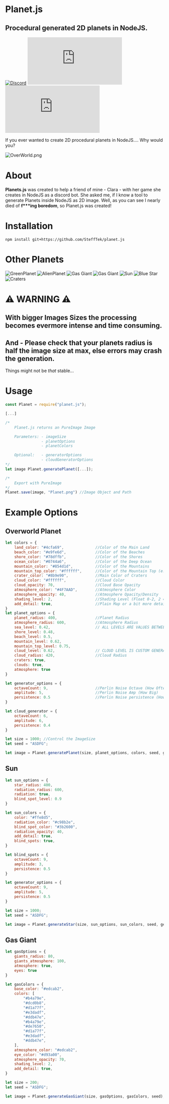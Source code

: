 # Planet.js
## Procedural generated 2D planets in NodeJS.
[![Discord](https://img.shields.io/discord/803319138260090910?color=%237289DA&label=Discord)](https://discord.gg/Qgv8DSMYM3) ![GitHub code size in bytes](https://img.shields.io/github/languages/code-size/stefftek/planet.js) ![GitHub issues](https://img.shields.io/github/issues/stefftek/planet.js)

If you ever wanted to create 2D procedural planets in NodeJS.... Why would you?

![OverWorld.png](https://raw.githubusercontent.com/SteffTek/planet.js/main/Overworld.png)

# About
**Planets.js** was created to help a friend of mine - Clara - with her game she creates in NodeJS as a discord bot. She asked me, if I know a tool to generate Planets inside NodeJS as 2D image. Well, as you can see I nearly died of __f***ing boredom__, so Planet.js was created!

# Installation
```
npm install git+https://github.com/SteffTek/planet.js
```

# Other Planets
![GreenPlanet](https://raw.githubusercontent.com/SteffTek/planet.js/main/Planets/GreenPlanet.png "GreenPlanet") ![AlienPlanet](https://raw.githubusercontent.com/SteffTek/planet.js/main/Planets/AlienPlanet.png "AlienPlanet") ![Gas Giant](https://raw.githubusercontent.com/SteffTek/planet.js/main/Planets/Moon.png "Moon") ![Gas Giant](https://raw.githubusercontent.com/SteffTek/planet.js/main/Planets/GasGiant.png "Gas Giant") ![Sun](https://raw.githubusercontent.com/SteffTek/planet.js/main/Planets/Sun.png "Sun") ![Blue Star](https://raw.githubusercontent.com/SteffTek/planet.js/main/Planets/BlueStar.png "Blue Star") ![Craters](https://raw.githubusercontent.com/SteffTek/planet.js/main/Planets/Craters.png "Craters")

# ⚠ WARNING ⚠
## With __bigger Images Sizes__ the processing becomes evermore intense and time consuming.
## __And__ - Please check that your planets radius is half the image size at max, else errors may crash the generation.
Things might not be _that_ stable...

# Usage
```js
const Planet = require("planet.js");

[...]

/*
    Planet.js returns an PureImage Image

    Parameters: - imageSize
                - planetOptions
                - planetColors

    Optional:   - generatorOptions
                - cloudGeneratorOptions
*/
let image Planet.generatePlanet([...]);

/*
    Export with PureImage
*/
Planet.save(image, "Planet.png") //Image Object and Path
```

# Example Options
## Overworld Planet
```js
let colors = {
    land_color: "#4cfa69",              //Color of the Main Land
    beach_color: "#e9fe6d",             //Color of the Beaches
    shore_color: "#78dffb",             //Color of the Shores
    ocean_color: "#0744a6",             //Color of the Deep Ocean
    mountain_color: "#854d1d",          //Color of the Mountains
    mountain_top_color: "#ffffff",      //Color of the Mountain Top (e.g. Snow)
    crater_color: "#8b9e90",            //Main Color of Craters
    cloud_color: "#ffffff",             //Cloud Color
    cloud_opacity: 70,                  //Cloud Base Opacity
    atmosphere_color: "#4F7AAD",        //Atmosphere Color
    atmosphere_opacity: 40,             //Atmosphere Opacity/Density
    shading_level: 2,                   //Shading Level (Float 0-2, 2 = Maximum)
    add_detail: true,                   //Plain Map or a bit more detailed?
}
let planet_options = {
    planet_radius: 400,                 //Planet Radius
    atmosphere_radius: 600,             //Atmosphere Radius
    sea_level: 0.42,                    // ALL LEVELS ARE VALUES BETWEEN 0 AND 1
    shore_level: 0.48,
    beach_level: 0.5,
    mountain_level: 0.62,
    mountain_top_level: 0.75,
    cloud_level: 0.62,                  // CLOUD LEVEL IS CUSTOM GENERATED AND NOT AFFECTED BY THE OTHER LEVELS
    cloud_radius: 420,                  //Cloud Radius
    craters: true,
    clouds: true,
    atmosphere: true
}

let generator_options = {
    octaveCount: 9,                     //Perlin Noise Octave (How Often)
    amplitude: 5,                       //Perlin Noise Amp (How Big)
    persistence: 0.5                    //Perlin Noise persistence (How Smooth, smaller number = smoother)
}

let cloud_generator = {
    octaveCount: 6,
    amplitude: 6,
    persistence: 0.4
}

let size = 1000; //Control the ImageSize
let seed = "ASDFG";

let image = Planet.generatePlanet(size, planet_options, colors, seed, generator_options, cloud_generator);
```

## Sun
```js
let sun_options = {
    star_radius: 400,
    radiation_radius: 600,
    radiation: true,
    blind_spot_level: 0.9
}

let sun_colors = {
    color: "#ffe8d5",
    radiation_color: "#c98b2e",
    blind_spot_color: "#3b2600",
    radiation_opacity: 40,
    add_detail: true,
    blind_spots: true,
}

let blind_spots = {
    octaveCount: 9,
    amplitude: 3,
    persistence: 0.5
}

let generator_options = {
    octaveCount: 9,
    amplitude: 5,
    persistence: 0.5
}

let size = 1000;
let seed = "ASDFG";

let image = Planet.generateStar(size, sun_options, sun_colors, seed, generator_options, blind_spots);
```

## Gas Giant
```js
let gasOptions = {
    giants_radius: 80,
    giants_atmosphere: 100,
    atmosphere: true,
    eyes: true
}

let gasColors = {
    base_color: "#edcab2",
    colors: [
        "#b4a79e",
        "#dcd0b8",
        "#d1a77f",
        "#e3dadf",
        "#ddb47e",
        "#b4a79e",
        "#de7650",
        "#d1a77f",
        "#e3dadf",
        "#ddb47e",
    ],
    atmosphere_color: "#edcab2",
    eye_color: "#d93a00",
    atmosphere_opacity: 70,
    shading_level: 2,
    add_detail: true,
}

let size = 200;
let seed = "ASDFG";

let image = Planet.generateGasGiant(size, gasOptions, gasColors, seed);
```